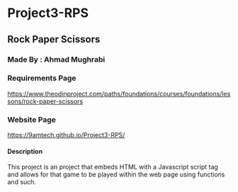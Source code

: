 # Project3-RPS
## Rock Paper Scissors

### Made By : Ahmad Mughrabi

### Requirements Page
https://www.theodinproject.com/paths/foundations/courses/foundations/lessons/rock-paper-scissors

### Website Page
https://9amtech.github.io/Project3-RPS/

#### Description
This project is an project that embeds HTML with a Javascript script tag and allows for that game to be played within the web page using functions and such.
